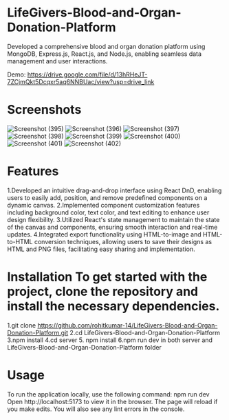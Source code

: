 # LifeGivers-Blood-and-Organ-Donation-Platform
Developed a comprehensive blood and organ donation platform using MongoDB, Express.js, React.js, and Node.js, enabling seamless data management and user interactions.

Demo: https://drive.google.com/file/d/13hRHeJT-7ZCjmQkt5Dcqxr5aq6NNBUac/view?usp=drive_link
# Screenshots
![Screenshot (395)](https://github.com/user-attachments/assets/488f3dd9-4c69-41ff-98ac-ac5721476964)
![Screenshot (396)](https://github.com/user-attachments/assets/3d93fcfb-76db-4733-ae5b-0cc51e98aed5)
![Screenshot (397)](https://github.com/user-attachments/assets/331cdbb4-9000-4209-8a2e-95dc41956ea3)
![Screenshot (398)](https://github.com/user-attachments/assets/1bfb3c50-808d-4b47-8f1f-d61921ba7763)
![Screenshot (399)](https://github.com/user-attachments/assets/283731d1-834f-431c-9bcd-5a2e944014cd)
![Screenshot (400)](https://github.com/user-attachments/assets/b7d39b72-1ee3-4eb5-bb6b-2883dece3229)
![Screenshot (401)](https://github.com/user-attachments/assets/dedeefff-9642-47b8-a82f-06fac12bf5fb)
![Screenshot (402)](https://github.com/user-attachments/assets/f033e957-7428-48ae-be00-fad17d08a62d)

# Features 
1.Developed an intuitive drag-and-drop interface using React DnD, enabling users to easily add, position, and remove predefined components on a dynamic canvas.
2.Implemented component customization features including background color, text color, and text editing to enhance user design flexibility.
3.Utilized React's state management to maintain the state of the canvas and components, ensuring smooth interaction and real-time updates.
4.Integrated export functionality using HTML-to-image and HTML-to-HTML conversion techniques, allowing users to save their designs as HTML and PNG files, facilitating easy sharing and implementation.

# Installation To get started with the project, clone the repository and install the necessary dependencies.

1.git clone https://github.com/rohitkumar-14/LifeGivers-Blood-and-Organ-Donation-Platform.git 2.cd LifeGivers-Blood-and-Organ-Donation-Platform 3.npm install 4.cd server 5. npm install 6.npm run dev in both server and LifeGivers-Blood-and-Organ-Donation-Platform folder

# Usage 
To run the application locally, use the following command: npm run dev Open http://localhost:5173 to view it in the browser. The page will reload if you make edits. You will also see any lint errors in the console.
